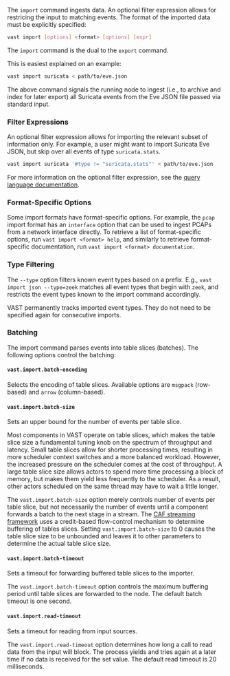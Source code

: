 The `import` command ingests data. An optional filter expression allows for
restricing the input to matching events. The format of the imported data must
be explicitly specified:

```bash
vast import [options] <format> [options] [expr]
```

The `import` command is the dual to the `export` command.

This is easiest explained on an example:

```bash
vast import suricata < path/to/eve.json
```

The above command signals the running node to ingest (i.e., to archive and index
for later export) all Suricata events from the Eve JSON file passed via standard
input.

### Filter Expressions

An optional filter expression allows for importing the relevant subset of
information only. For example, a user might want to import Suricata Eve JSON,
but skip over all events of type `suricata.stats`.

```bash
vast import suricata '#type != "suricata.stats"' < path/to/eve.json
```

For more information on the optional filter expression, see the [query language
documentation](https://docs.tenzir.com/vast/query-language/overview).

### Format-Specific Options

Some import formats have format-specific options. For example, the `pcap` import
format has an `interface` option that can be used to ingest PCAPs from a network
interface directly. To retrieve a list of format-specific options, run `vast
import <format> help`, and similarly to retrieve format-specific documentation,
run `vast import <format> documentation`.

### Type Filtering

The `--type` option filters known event types based on a prefix.  E.g., `vast
import json --type=zeek` matches all event types that begin with `zeek`, and
restricts the event types known to the import command accordingly.

VAST permanently tracks imported event types. They do not need to be specified
again for consecutive imports.

### Batching

The import command parses events into table slices (batches). The following
options control the batching:

#### `vast.import.batch-encoding`

Selects the encoding of table slices. Available options are `msgpack`
(row-based) and `arrow` (column-based).

#### `vast.import.batch-size`

Sets an upper bound for the number of events per table slice.

Most components in VAST operate on table slices, which makes the table slice
size a fundamental tuning knob on the spectrum of throughput and latency.  Small
table slices allow for shorter processing times, resulting in more scheduler
context switches and a more balanced workload. However, the increased pressure
on the scheduler comes at the cost of throughput. A large table slice size
allows actors to spend more time processing a block of memory, but makes them
yield less frequently to the scheduler. As a result, other actors scheduled on
the same thread may have to wait a little longer.

The `vast.import.batch-size` option merely controls number of events per table
slice, but not necessarily the number of events until a component forwards a
batch to the next stage in a stream. The [CAF streaming
framework](https://actor-framework.readthedocs.io/en/latest/Streaming.html) uses
a credit-based flow-control mechanism to determine buffering of tables slices.
Setting `vast.import.batch-size` to 0 causes the table slice size to be
unbounded and leaves it to other parameters to determine the actual table slice
size.

#### `vast.import.batch-timeout`

Sets a timeout for forwarding buffered table slices to the importer.

The `vast.import.batch-timeout` option controls the maximum buffering period
until table slices are forwarded to the node. The default batch timeout is one
second.

#### `vast.import.read-timeout`

Sets a timeout for reading from input sources.

The `vast.import.read-timeout` option determines how long a call to read data
from the input will block. The process yields and tries again at a later time if
no data is received for the set value. The default read timeout is 20
milliseconds.
